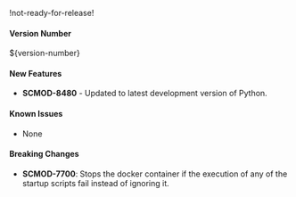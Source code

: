 !not-ready-for-release!

#### Version Number
${version-number}

#### New Features
- **SCMOD-8480** - Updated to latest development version of Python.

#### Known Issues
- None

#### Breaking Changes
- **SCMOD-7700**:  Stops the docker container if the execution of any of the startup scripts fail instead of ignoring it.
